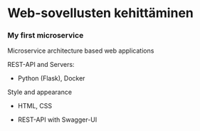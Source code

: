 # Web-sovellusten kehittäminen

### My first microservice
Microservice architecture based web applications

REST-API and Servers:
- Python (Flask), Docker

Style and appearance
- HTML, CSS


-  REST-API with Swagger-UI





